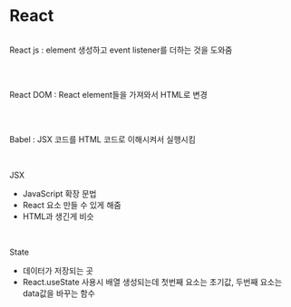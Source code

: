 <h1>React</h1>

<pre><script src="https://unpkg.com/react@17.0.2/umd/react.production.min.js"></script></pre>
React js : element 생성하고 event listener를 더하는 것을 도와줌

</br>

<pre><script src="https://unpkg.com/react-dom@17.0.2/umd/react-dom.production.min.js"></script></pre>
React DOM : React element들을 가져와서 HTML로 변경 

</br>

<pre><script src="https://unpkg.com/@babel/standalone/babel.min.js"></script></pre>
Babel : JSX 코드를 HTML 코드로 이해시켜서 실행시킴

</br>

JSX
- JavaScript 확장 문법
- React 요소 만들 수 있게 해줌
- HTML과 생긴게 비슷


</br>

State
- 데이터가 저장되는 곳 
- React.useState 사용시 배열 생성되는데 첫번째 요소는 초기값, 두번째 요소는 data값을 바꾸는 함수

